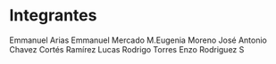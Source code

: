 # Integrantes

Emmanuel Arias
Emmanuel Mercado
M.Eugenia Moreno
José Antonio Chavez
Cortés Ramírez Lucas
Rodrigo Torres
Enzo Rodriguez S
